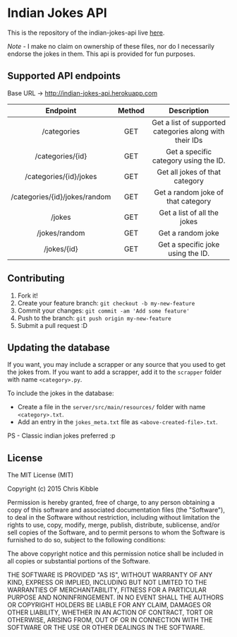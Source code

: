 # Indian Jokes API
This is the repository of the indian-jokes-api live [here](https://indian-jokes-api.herokuapp.com/jokes/random). 

*Note* - I make no claim on ownership of these files, nor do I necessarily endorse the jokes in them. This api is provided for fun purposes. 

## Supported API endpoints
Base URL -> http://indian-jokes-api.herokuapp.com



|            Endpoint           | Method |                       Description                       |
|:-----------------------------:|:------:|:-------------------------------------------------------:|
|          /categories          |   GET  | Get a list of supported categories along with their IDs |
|        /categories/{id}       |   GET  |          Get a specific category using the ID.          |
|     /categories/{id}/jokes    |   GET  |              Get all jokes of that category             |
| /categories/{id}/jokes/random |   GET  |            Get a random joke of that category           |
|             /jokes            |   GET  |               Get a list of all the jokes               |
|         /jokes/random         |   GET  |                    Get a random joke                    |
|          /jokes/{id}          |   GET  |            Get a specific joke using the ID.            |


## Contributing
 
1. Fork it!
2. Create your feature branch: `git checkout -b my-new-feature`
3. Commit your changes: `git commit -am 'Add some feature'`
4. Push to the branch: `git push origin my-new-feature`
5. Submit a pull request :D


## Updating the database
If you want, you may include a scrapper or any source that you used to get the jokes from. If you want to add a scrapper, add it to the `scrapper` folder with name `<category>.py`. 

To include the jokes in the database:
- Create a file in the `server/src/main/resources/` folder with name `<category>.txt`. 
- Add an entry in the `jokes_meta.txt` file as `<above-created-file>.txt`.


PS - Classic indian jokes preferred :p

## License
The MIT License (MIT)

Copyright (c) 2015 Chris Kibble

Permission is hereby granted, free of charge, to any person obtaining a copy of this software and associated documentation files (the "Software"), to deal in the Software without restriction, including without limitation the rights to use, copy, modify, merge, publish, distribute, sublicense, and/or sell copies of the Software, and to permit persons to whom the Software is furnished to do so, subject to the following conditions:

The above copyright notice and this permission notice shall be included in all copies or substantial portions of the Software.

THE SOFTWARE IS PROVIDED "AS IS", WITHOUT WARRANTY OF ANY KIND, EXPRESS OR IMPLIED, INCLUDING BUT NOT LIMITED TO THE WARRANTIES OF MERCHANTABILITY, FITNESS FOR A PARTICULAR PURPOSE AND NONINFRINGEMENT. IN NO EVENT SHALL THE AUTHORS OR COPYRIGHT HOLDERS BE LIABLE FOR ANY CLAIM, DAMAGES OR OTHER LIABILITY, WHETHER IN AN ACTION OF CONTRACT, TORT OR OTHERWISE, ARISING FROM, OUT OF OR IN CONNECTION WITH THE SOFTWARE OR THE USE OR OTHER DEALINGS IN THE SOFTWARE.